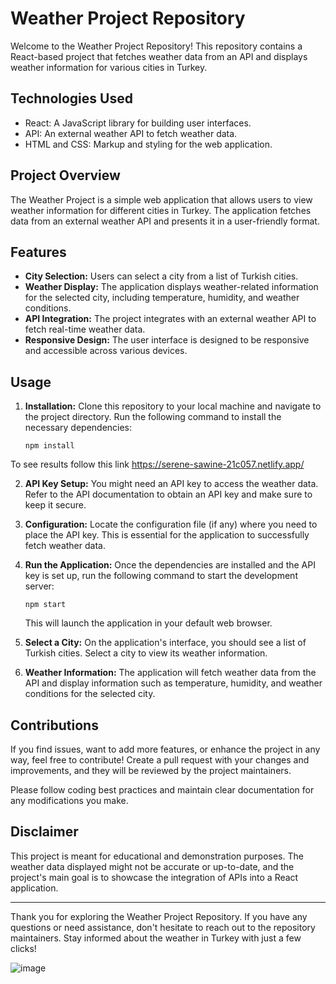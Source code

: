 # Weather Project Repository

Welcome to the Weather Project Repository! This repository contains a React-based project that fetches weather data from an API and displays weather information for various cities in Turkey.

## Technologies Used

- React: A JavaScript library for building user interfaces.
- API: An external weather API to fetch weather data.
- HTML and CSS: Markup and styling for the web application.

## Project Overview

The Weather Project is a simple web application that allows users to view weather information for different cities in Turkey. The application fetches data from an external weather API and presents it in a user-friendly format.

## Features

- **City Selection:** Users can select a city from a list of Turkish cities.
- **Weather Display:** The application displays weather-related information for the selected city, including temperature, humidity, and weather conditions.
- **API Integration:** The project integrates with an external weather API to fetch real-time weather data.
- **Responsive Design:** The user interface is designed to be responsive and accessible across various devices.

## Usage

1. **Installation:**
   Clone this repository to your local machine and navigate to the project directory. Run the following command to install the necessary dependencies:

   ```
   npm install
   ```
 To see results follow this link
https://serene-sawine-21c057.netlify.app/

2. **API Key Setup:**
   You might need an API key to access the weather data. Refer to the API documentation to obtain an API key and make sure to keep it secure.

3. **Configuration:**
   Locate the configuration file (if any) where you need to place the API key. This is essential for the application to successfully fetch weather data.

4. **Run the Application:**
   Once the dependencies are installed and the API key is set up, run the following command to start the development server:

   ```
   npm start
   ```

   This will launch the application in your default web browser.

5. **Select a City:**
   On the application's interface, you should see a list of Turkish cities. Select a city to view its weather information.

6. **Weather Information:**
   The application will fetch weather data from the API and display information such as temperature, humidity, and weather conditions for the selected city.

## Contributions

If you find issues, want to add more features, or enhance the project in any way, feel free to contribute! Create a pull request with your changes and improvements, and they will be reviewed by the project maintainers.

Please follow coding best practices and maintain clear documentation for any modifications you make.

## Disclaimer

This project is meant for educational and demonstration purposes. The weather data displayed might not be accurate or up-to-date, and the project's main goal is to showcase the integration of APIs into a React application.

---

Thank you for exploring the Weather Project Repository. If you have any questions or need assistance, don't hesitate to reach out to the repository maintainers. Stay informed about the weather in Turkey with just a few clicks!



![image](https://github.com/user-attachments/assets/4611241b-ae53-4458-82fd-55ec23e6897b)
